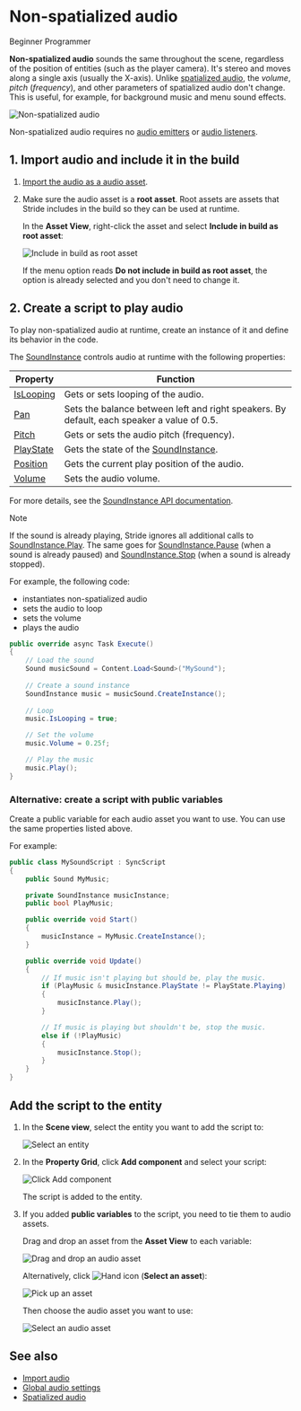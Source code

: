 # Non-spatialized audio

<span class="label label-doc-level">Beginner</span>
<span class="label label-doc-audience">Programmer</span>

**Non-spatialized audio** sounds the same throughout the scene, regardless of the position of entities (such as the player camera). It's stereo and moves along a single axis (usually the X-axis). Unlike [spatialized audio](spatialized-audio.md), the _volume_, _pitch_ (_frequency_), and other parameters of spatialized audio don't change. This is useful, for example, for background music and menu sound effects.

![Non-spatialized audio](media/audio-index-non-spatialized-audio.png)

Non-spatialized audio requires no [audio emitters](audio-emitters.md) or [audio listeners](audio-listeners.md).

## 1. Import audio and include it in the build

1. [Import the audio as a audio asset](import-audio.md).

2. Make sure the audio asset is a **root asset**. Root assets are assets that Stride includes in the build so they can be used at runtime.

    In the **Asset View**, right-click the asset and select **Include in build as root asset**:

    ![Include in build as root asset](media/audio-include-in-build-as-root-asset.png)

    If the menu option reads **Do not include in build as root asset**, the option is already selected and you don't need to change it.

## 2. Create a script to play audio

To play non-spatialized audio at runtime, create an instance of it and define its behavior in the code.

The [SoundInstance](xref:Stride.Audio.SoundInstance) controls audio at runtime with the following properties:

| Property  | Function |
|-------    |-------|
| [IsLooping](xref:Stride.Audio.SoundInstance.IsLooping) | Gets or sets looping of the audio. |
| [Pan](xref:Stride.Audio.SoundInstance.Pan)       | Sets the balance between left and right speakers. By default, each speaker a value of 0.5. |
| [Pitch](xref:Stride.Audio.SoundInstance.Pitch)     | Gets or sets the audio pitch (frequency). |
| [PlayState](xref:Stride.Audio.SoundInstance.PlayState)	| Gets the state of the [SoundInstance](xref:Stride.Audio.SoundInstance). |
| [Position](xref:Stride.Audio.SoundInstance.Position)	| Gets the current play position of the audio. |
| [Volume](xref:Stride.Audio.SoundInstance.Volume)	| Sets the audio volume. |

For more details, see the [SoundInstance API documentation](xref:Stride.Audio.SoundInstance).

> [!Note]
If the sound is already playing, Stride ignores all additional calls to [SoundInstance.Play](xref:Stride.Audio.SoundInstance.Play).
The same goes for [SoundInstance.Pause](xref:Stride.Audio.SoundInstance.Pause) (when a sound is already paused) and [SoundInstance.Stop](xref:Stride.Audio.SoundInstance.Stop) (when a sound is already stopped).

For example, the following code:

* instantiates non-spatialized audio
* sets the audio to loop
* sets the volume
* plays the audio

```cs
public override async Task Execute()
{
    // Load the sound
    Sound musicSound = Content.Load<Sound>("MySound");
            
    // Create a sound instance
    SoundInstance music = musicSound.CreateInstance();
            
    // Loop
    music.IsLooping = true;

    // Set the volume
    music.Volume = 0.25f;

    // Play the music
    music.Play();
}
```

### Alternative: create a script with public variables

Create a public variable for each audio asset you want to use. You can use the same properties listed above.

For example:

```cs
public class MySoundScript : SyncScript
{
    public Sound MyMusic;

    private SoundInstance musicInstance;
    public bool PlayMusic;

    public override void Start()
    {
        musicInstance = MyMusic.CreateInstance();
    }

    public override void Update()
    {
        // If music isn't playing but should be, play the music.
        if (PlayMusic & musicInstance.PlayState != PlayState.Playing)
        {
            musicInstance.Play();
        }

        // If music is playing but shouldn't be, stop the music.
        else if (!PlayMusic)
        {
            musicInstance.Stop();
        }
    }
}
```
## Add the script to the entity

1. In the **Scene view**, select the entity you want to add the script to:

    ![Select an entity](media/audio-add-audiolistener-component-select-entity.png)

2. In the **Property Grid**, click **Add component** and select your script:
 
    ![Click Add component](media/audio-emitters-add-script-component.png)

    The script is added to the entity.

3. If you added **public variables** to the script, you need to tie them to audio assets.

    Drag and drop an asset from the **Asset View** to each variable:

    ![Drag and drop an audio asset](media/entity-audio-drag-and-drop-audio-asset-to-script-component.gif)

    Alternatively, click ![Hand icon](~/manual/game-studio/media/hand-icon.png) (**Select an asset**):

    ![Pick up an asset](media/audio-play-script-component-pick-an-asset.png)

    Then choose the audio asset you want to use:

    ![Select an audio asset](media/audio-play-audioemitter-component-add-select-audio-asset.png)

## See also

* [Import audio](import-audio.md)
* [Global audio settings](global-audio-settings.md)
* [Spatialized audio](spatialized-audio.md)